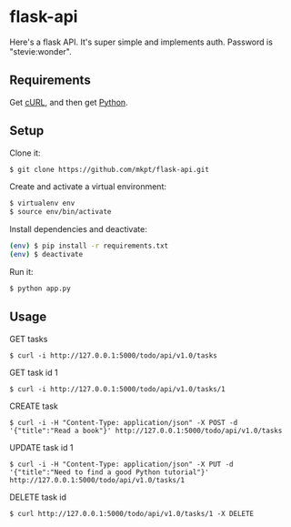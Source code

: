 # flask-api

Here's a flask API. It's super simple and implements auth. Password is "stevie:wonder".

## Requirements

Get [cURL](https://curl.haxx.se/), and then get [Python](https://www.python.org/downloads/).

## Setup

Clone it:
```bash
$ git clone https://github.com/mkpt/flask-api.git
```
Create and activate a virtual environment:
```bash
$ virtualenv env
$ source env/bin/activate
```
Install dependencies and deactivate:
```bash
(env) $ pip install -r requirements.txt
(env) $ deactivate
```
Run it:
```bash
$ python app.py
```

## Usage

GET tasks
```
$ curl -i http://127.0.0.1:5000/todo/api/v1.0/tasks
```
GET task id 1
```
$ curl -i http://127.0.0.1:5000/todo/api/v1.0/tasks/1
```
CREATE task
```
$ curl -i -H "Content-Type: application/json" -X POST -d '{"title":"Read a book"}' http://127.0.0.1:5000/todo/api/v1.0/tasks
```
UPDATE task id 1
```
$ curl -i -H "Content-Type: application/json" -X PUT -d '{"title":"Need to find a good Python tutorial"}' http://127.0.0.1:5000/todo/api/v1.0/tasks/1
```
DELETE task id
```
$ curl http://127.0.0.1:5000/todo/api/v1.0/tasks/1 -X DELETE
```
